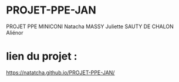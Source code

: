 # PROJET-PPE-JAN
PROJET PPE
MINICONI Natacha
MASSY Juliette
SAUTY DE CHALON Aliénor

# lien du projet :
https://natatcha.github.io/PROJET-PPE-JAN/
